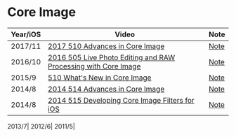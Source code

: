 # Core Image


Year/iOS|Video|Note
--|--|--
2017/11|[2017 510 Advances in Core Image](https://developer.apple.com/videos/play/wwdc2017/510/)|[Note](2017-510-advances-in-coreimage)
2016/10| [2016 505 Live Photo Editing and RAW Processing with Core Image](https://developer.apple.com/videos/play/wwdc2016/505/) |[Note](2016-505-live-photo-editing-and-raw-processing-with-core-image)
2015/9|[510 What's New in Core Image](https://developer.apple.com/videos/play/wwdc2015/510/)| [Note](2015-510-whats-new-in-core-image)
2014/8|[2014 514 Advances in Core Image](https://developer.apple.com/videos/play/wwdc2014/514/)|[Note](2014-514-advances-in-core-image)
2014/8|[2014 515 Developing Core Image Filters for iOS](https://developer.apple.com/videos/play/wwdc2014/515)|[Note](2014-515-developing-core-image-filters-for-ios)

2013/7|
2012/6|
2011/5|
